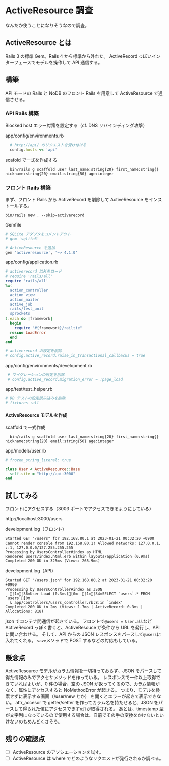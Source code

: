 # ActiveResource 調査

なんだか使うことになりそうなので調査。

## ActiveResource とは

Rails 3 の標準 Gem。Rails 4 から標準から外れた。
ActiveRecord っぽいインターフェースでモデルを操作して API 通信する。

## 構築

API モードの Rails と NoDB のフロント Rails を用意して ActiveResource で通信させる。

### API Rails 構築

Blocked host エラー対策を設定する（cf. DNS リバインディング攻撃）

app/config/environments.rb

```ruby
  # http://api/ のリクエストを受け付ける
  config.hosts << 'api'
```

scafold で一式を作成する

```shell
  bin/rails g scaffold user last_name:string{20} first_name:string{} nickname:string{20} email:string{50} age:integer
```

### フロント Rails 構築

まず、フロント Rails から ActiveRecord を削除して ActiveResource をインストールする。

```shell
bin/rails new . --skip-activerecord
```

Gemfile

```ruby
# SQLite アダプタをコメントアウト
# gem 'sqlite3'

# ActiveResource を追加
gem 'activeresource', '~> 4.1.0'
```

app/config/application.rb

```ruby
# activerecord 以外をロード
# require 'rails/all'
require 'rails/all'
%w(
  action_controller
  action_view
  action_mailer
  active_job
  rails/test_unit
  sprockets
).each do |framework|
  begin
    require "#{framework}/railtie"
  rescue LoadError
  end
end

# activerecord の設定を削除
# config.active_record.raise_in_transactional_callbacks = true
```

app/config/environments/development.rb

```ruby
 # マイグレーションの設定を削除
 # config.active_record.migration_error = :page_load
```

app/test/test_helper.rb

```ruby
# DB テストの設定読み込みを削除
# fixtures :all
```

#### ActiveResource モデルを作成

scaffold で一式作成

```shell
  bin/rails g scaffold user last_name:string{20} first_name:string{} nickname:string{20} email:string{50} age:integer
```

app/models/user.rb

```ruby
# frozen_string_literal: true

class User < ActiveResource::Base
  self.site = "http://api:3000"
end
```

## 試してみる

フロントにアクセスする（3003 ポートでアクセスできるようにしている）

http://localhost:3000/users

development.log（フロント）

```log
Started GET "/users" for 192.168.80.1 at 2023-01-21 00:32:20 +0900
Cannot render console from 192.168.80.1! Allowed networks: 127.0.0.1, ::1, 127.0.0.0/127.255.255.255
Processing by UsersController#index as HTML
Rendered users/index.html.erb within layouts/application (0.9ms)
Completed 200 OK in 325ms (Views: 265.9ms)
```

development.log（API）

```
Started GET "/users.json" for 192.168.80.2 at 2023-01-21 00:32:20 +0900
Processing by UsersController#index as JSON
  [1m[36mUser Load (0.3ms)[0m  [1m[34mSELECT `users`.* FROM `users`[0m
  ↳ app/controllers/users_controller.rb:8:in `index'
Completed 200 OK in 2ms (Views: 1.7ms | ActiveRecord: 0.3ms | Allocations: 818)
```

json でコンテナ間通信が起きている。
フロントで`@users = User.all`など ActiveRecord っぽく書くと、ActiveResouce が条件から URL を発行し、API に問い合わせる。
そして、API からの JSON レスポンスをパースして`@users`に入れてくれる。
`save`メソッドで POST するなどの対応もしている。

## 懸念点

ActiveResource モデルがカラム情報を一切持っておらず、JSON をパースして得た情報のみでアクセサメソッドを作っている。
レスポンスで一件以上取得できていればよいが、0 件の場合、空の JSON が返ってくるので、カラム情報がなく、属性にアクセスすると NoMethodError が起きる。
つまり、モデルを検索せずに表示する画面（/user/new とか） を開くとエラーが起きて表示できない。
attr_accesor で getter/setter を作ってカラム名を持たせると、JSON をパースして得られた値にアクセスできず`nil`が取得される。
あとは、timestamp 型が文字列になっているので使用する場合は、自前でその手の変換をかけないといけないのもめんどくさそう。

## 残りの確認点

- [ ] ActiveResource のアソシエーションを試す。
- [ ] ActiveResource は where でどのようなリクエストが発行されるか調べる。
